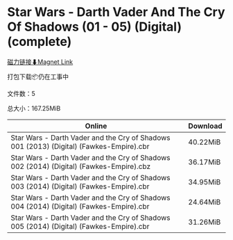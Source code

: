 # Star Wars - Darth Vader And The Cry Of Shadows (01 - 05) (Digital) (complete)

[磁力链接⬇Magnet Link](magnet:?xt=urn:btih:b835bcc4dc2e18305581ce94c2bf21fe7c463d9c&dn=Star%20Wars%20-%20Darth%20Vader%20And%20The%20Cry%20Of%20Shadows%20%2801%20-%2005%29%20%28Digital%29%20%28complete%29)

打包下载📦仍在工事中

文件数：5

总大小：167.25MiB

Online | Download
--- | ---
Star Wars - Darth Vader and the Cry of Shadows 001 (2013) (Digital) (Fawkes-Empire).cbr | 40.22MiB
Star Wars - Darth Vader and the Cry of Shadows 002 (2014) (Digital) (Fawkes-Empire).cbz | 36.17MiB
Star Wars - Darth Vader and the Cry of Shadows 003 (2014) (Digital) (Fawkes-Empire).cbr | 34.95MiB
Star Wars - Darth Vader and the Cry of Shadows 004 (2014) (Digital) (Fawkes-Empire).cbr | 24.64MiB
Star Wars - Darth Vader and the Cry of Shadows 005 (2014) (Digital) (Fawkes-Empire).cbr | 31.26MiB